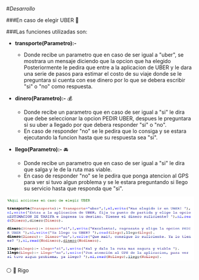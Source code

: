 #_Desarrollo_

###En caso de elegir UBER :blue_car:

###Las funciones utilizadas son:

* __transporte(Parametro):-__

     * Donde recibe un parametro que en caso de ser igual a "uber", se mostrara un mensaje diciendo que la opcion que ha elegido Posteriormente le pedira que entre a la aplicacion de UBER y le dara una serie de pasos para estimar el costo de su viaje donde se le preguntara si cuenta con ese dinero por lo que se debera escribir "si" o "no" como respuesta.
     
* __dinero(Parametro):-__ :moneybag:

     * Donde recibe un parametro que en caso de ser igual a "si" le dira que debe seleccionar la opcion PEDIR UBER, despues le preguntara
si su uber a llegado por que debera responder "si" o "no".  
     * En caso de responder "no" se le pedira que lo consiga y se estara ejecutando la funcion hasta que su respuesta sea "si".
     
* __llego(Parametro):-__ :oncoming_automobile:

    * Donde recibe un parametro que en caso de ser igual a "si" le dira que salga y le de la ruta mas viable.
    * En caso de responder "no" se le pedira que ponga atencion al GPS para ver si tuvo algun problema y se le estara preguntando
si llego su servicio hasta que responda que "si".

![Uber](https://github.com/Rigo8/Imagenes/blob/master/Captura3.PNG)



:white_circle: :red_circle: Rigo
